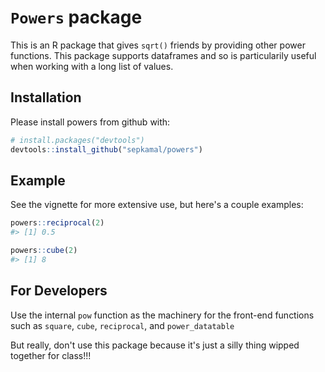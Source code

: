 `Powers` package
================

This is an R package that gives `sqrt()` friends by providing other power functions. This package supports dataframes and so is particularily useful when working with a long list of values.

Installation
------------

Please install powers from github with:

``` r
# install.packages("devtools")
devtools::install_github("sepkamal/powers")
```

Example
-------

See the vignette for more extensive use, but here's a couple examples:

``` r
powers::reciprocal(2)
#> [1] 0.5
```

``` r
powers::cube(2)
#> [1] 8
```


For Developers
--------------

Use the internal `pow` function as the machinery for the front-end functions such as `square`, `cube`, `reciprocal`, and `power_datatable`

But really, don't use this package because it's just a silly thing wipped together for class!!!

